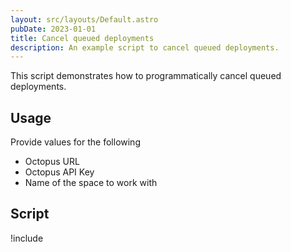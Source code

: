 ```yaml
---
layout: src/layouts/Default.astro
pubDate: 2023-01-01
title: Cancel queued deployments
description: An example script to cancel queued deployments.
---
```


This script demonstrates how to programmatically cancel queued deployments.

## Usage

Provide values for the following
- Octopus URL
- Octopus API Key
- Name of the space to work with

## Script

!include <cancel-queued-deployments-scripts>
